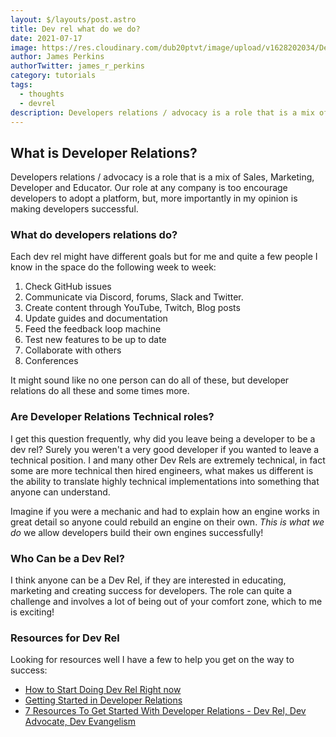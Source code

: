 ```yaml
---
layout: $/layouts/post.astro
title: Dev rel what do we do?
date: 2021-07-17
image: https://res.cloudinary.com/dub20ptvt/image/upload/v1628202034/Dev_Rel_What_do_we_do_zgjkqq.png
author: James Perkins
authorTwitter: james_r_perkins
category: tutorials
tags:
  - thoughts
  - devrel
description: Developers relations / advocacy is a role that is a mix of Sales, Marketing, Developer and Educator. Our role at any company is too encourage developers to adopt a platform, but, more importantly in my opinion is making developers successful.
---
```


## What is Developer Relations?

Developers relations / advocacy is a role that is a mix of Sales, Marketing, Developer and Educator. Our role at any company is too encourage developers to adopt a platform, but, more importantly in my opinion is making developers successful.

### What do developers relations do?

Each dev rel might have different goals but for me and quite a few people I know in the space do the following week to week:

1. Check GitHub issues
2. Communicate via Discord, forums, Slack and Twitter.
3. Create content through YouTube, Twitch, Blog posts
4. Update guides and documentation
5. Feed the feedback loop machine
6. Test new features to be up to date
7. Collaborate with others
8. Conferences

It might sound like no one person can do all of these, but developer relations do all these and some times more.

### Are Developer Relations Technical roles?

I get this question frequently, why did you leave being a developer to be a dev rel? Surely you weren't a very good developer if you wanted to leave a technical position. I and many other Dev Rels are extremely technical, in fact some are more technical then hired engineers, what makes us different is the ability to translate highly technical implementations into something that anyone can understand.

Imagine if you were a mechanic and had to explain how an engine works in great detail so anyone could rebuild an engine on their own. _This is what we do_ we allow developers build their own engines successfully!

### Who Can be a Dev Rel?

I think anyone can be a Dev Rel, if they are interested in educating, marketing and creating success for developers. The role can quite a challenge and involves a lot of being out of your comfort zone, which to me is exciting!

### Resources for Dev Rel

Looking for resources well I have a few to help you get on the way to success:

- [How to Start Doing Dev Rel Right now](https://samjulien.hashnode.dev/how-to-start-doing-dev-rel-right-now-cknoolj8l0lynlps12kqvdkvj)
- [Getting Started in Developer Relations](https://learn.samjulien.com/getting-started-in-developer-relations)
- [7 Resources To Get Started With Developer Relations - Dev Rel, Dev Advocate, Dev Evangelism](https://catalins.tech/7-resources-to-get-started-with-developer-relations-dev-rel-dev-advocate-dev-evangelism)
